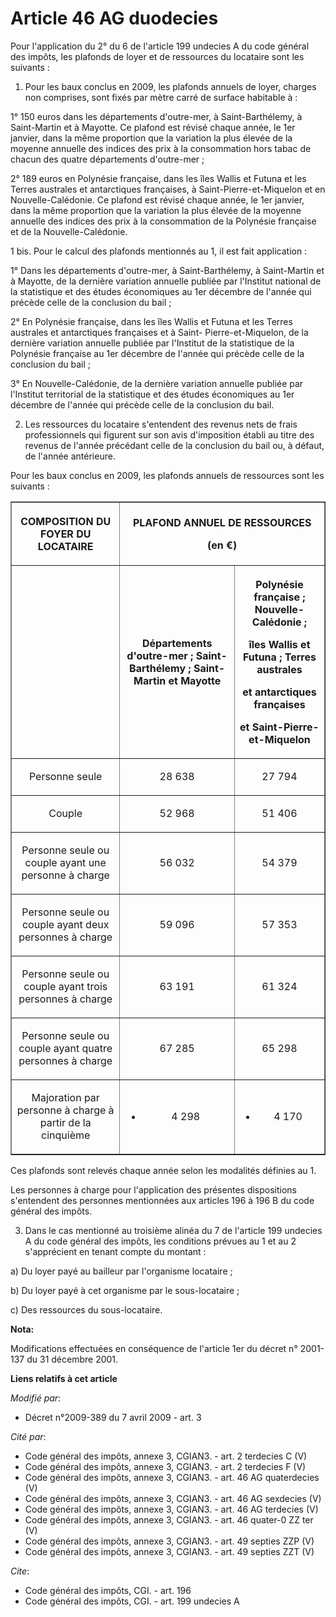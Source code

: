 # Article 46 AG duodecies

Pour l'application du 2° du 6 de l'article 199 undecies A du code général des impôts, les plafonds de loyer et de ressources
du locataire sont les suivants : 

1. Pour les baux conclus en 2009, les plafonds annuels de loyer, charges non comprises, sont fixés par mètre carré de surface
habitable à : 

1° 150 euros dans les départements d'outre-mer, à Saint-Barthélemy, à Saint-Martin et à Mayotte. Ce plafond est révisé chaque
année, le 1er janvier, dans la même proportion que la variation la plus élevée de la moyenne annuelle des indices des prix à
la consommation hors tabac de chacun des quatre départements d'outre-mer ; 

2° 189 euros en Polynésie française, dans les îles Wallis et Futuna et les Terres australes et antarctiques françaises, à
Saint-Pierre-et-Miquelon et en Nouvelle-Calédonie. Ce plafond est révisé chaque année, le 1er janvier, dans la même
proportion que la variation la plus élevée de la moyenne annuelle des indices des prix à la consommation de la Polynésie
française et de la Nouvelle-Calédonie. 

1 bis. Pour le calcul des plafonds mentionnés au 1, il est fait application : 

1° Dans les départements d'outre-mer, à Saint-Barthélemy, à Saint-Martin et à Mayotte, de la dernière variation annuelle
publiée par l'Institut national de la statistique et des études économiques au 1er décembre de l'année qui précède celle de
la conclusion du bail ; 

2° En Polynésie française, dans les îles Wallis et Futuna et les Terres australes et antarctiques françaises et à Saint-
Pierre-et-Miquelon, de la dernière variation annuelle publiée par l'Institut de la statistique de la Polynésie française au
1er décembre de l'année qui précède celle de la conclusion du bail ; 

3° En Nouvelle-Calédonie, de la dernière variation annuelle publiée par l'Institut territorial de la statistique et des
études économiques au 1er décembre de l'année qui précède celle de la conclusion du bail. 

2. Les ressources du locataire s'entendent des revenus nets de frais professionnels qui figurent sur son avis d'imposition
établi au titre des revenus de l'année précédant celle de la conclusion du bail ou, à défaut, de l'année antérieure. 

Pour les baux conclus en 2009, les plafonds annuels de ressources sont les suivants : 

<table border="1">
    <tbody>
      <tr>
        <th>

COMPOSITION DU FOYER DU LOCATAIRE

</th>
        <th colspan="2">

PLAFOND ANNUEL DE RESSOURCES

(en €)

</th>
      </tr>
      <tr>
        <th>
        </th><th>

Départements d'outre-mer ; Saint-Barthélemy ; Saint-Martin et Mayotte

</th>
        <th>

Polynésie française ; Nouvelle-Calédonie ;

îles Wallis et Futuna ; Terres australes

et antarctiques françaises

et Saint-Pierre-et-Miquelon

</th>
      </tr>
      <tr>
        <td align="center">

Personne seule

</td>
        <td align="center">

28 638

</td>
        <td align="center">

27 794

</td>
      </tr>
      <tr>
        <td align="center">

Couple

</td>
        <td align="center">

52 968

</td>
        <td align="center">

51 406

</td>
      </tr>
      <tr>
        <td align="center">

Personne seule ou couple ayant une personne à charge

</td>
        <td align="center">

56 032

</td>
        <td align="center">

54 379

</td>
      </tr>
      <tr>
        <td align="center">

Personne seule ou couple ayant deux personnes à charge

</td>
        <td align="center">

59 096

</td>
        <td align="center">

57 353

</td>
      </tr>
      <tr>
        <td align="center">

Personne seule ou couple ayant trois personnes à charge

</td>
        <td align="center">

63 191

</td>
        <td align="center">

61 324

</td>
      </tr>
      <tr>
        <td align="center">

Personne seule ou couple ayant quatre personnes à charge

</td>
        <td align="center">

67 285

</td>
        <td align="center">

65 298

</td>
      </tr>
      <tr>
        <td align="center">

Majoration par personne à charge à partir de la cinquième

</td>
        <td align="center">

+ 4 298

</td>
        <td align="center">

+ 4 170

</td>
      </tr>
    </tbody>
  </table>

Ces plafonds sont relevés chaque année selon les modalités définies au 1. 

Les personnes à charge pour l'application des présentes dispositions s'entendent des personnes mentionnées aux articles 196 à
196 B du code général des impôts. 

3. Dans le cas mentionné au troisième alinéa du 7 de l'article 199 undecies A du code général des impôts, les conditions
prévues au 1 et au 2 s'apprécient en tenant compte du montant : 

a) Du loyer payé au bailleur par l'organisme locataire ; 

b) Du loyer payé à cet organisme par le sous-locataire ; 

c) Des ressources du sous-locataire.

**Nota:**

Modifications effectuées en conséquence de l'article 1er du décret n° 2001-137 du 31 décembre 2001.

**Liens relatifs à cet article**

_Modifié par_:

  - Décret n°2009-389 du 7 avril 2009 - art. 3

_Cité par_:

  - Code général des impôts, annexe 3, CGIAN3. - art. 2 terdecies C (V)
  - Code général des impôts, annexe 3, CGIAN3. - art. 2 terdecies F (V)
  - Code général des impôts, annexe 3, CGIAN3. - art. 46 AG quaterdecies (V)
  - Code général des impôts, annexe 3, CGIAN3. - art. 46 AG sexdecies (V)
  - Code général des impôts, annexe 3, CGIAN3. - art. 46 AG terdecies (V)
  - Code général des impôts, annexe 3, CGIAN3. - art. 46 quater-0 ZZ ter (V)
  - Code général des impôts, annexe 3, CGIAN3. - art. 49 septies ZZP (V)
  - Code général des impôts, annexe 3, CGIAN3. - art. 49 septies ZZT (V)

_Cite_:

  - Code général des impôts, CGI. - art. 196
  - Code général des impôts, CGI. - art. 199 undecies A
